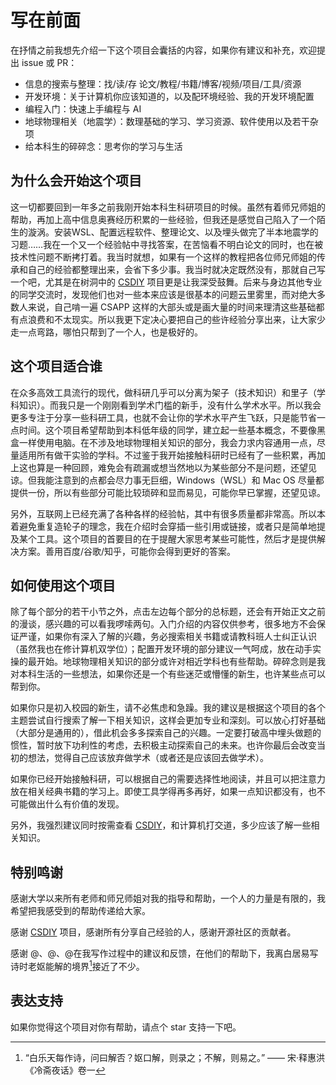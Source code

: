 # **写在前面**

在抒情之前我想先介绍一下这个项目会囊括的内容，如果你有建议和补充，欢迎提出 issue 或 PR：

- 信息的搜索与整理：找/读/存 论文/教程/书籍/博客/视频/项目/工具/资源
- 开发环境：关于计算机你应该知道的，以及配环境经验、我的开发环境配置
- 编程入门：快速上手编程与 AI
- 地球物理相关（地震学）：数理基础的学习、学习资源、软件使用以及若干杂项
- 给本科生的碎碎念：思考你的学习与生活

## **为什么会开始这个项目**

这一切都要回到一年多之前我刚开始本科生科研项目的时候。虽然有着师兄师姐的帮助，再加上高中信息奥赛经历积累的一些经验，但我还是感觉自己陷入了一个陌生的漩涡。安装WSL、配置远程软件、整理论文、以及埋头做完了半本地震学的习题……我在一个又一个经验帖中寻找答案，在苦恼看不明白论文的同时，也在被技术性问题不断拷打着。我当时就想，如果有一个这样的教程把各位师兄师姐的传承和自己的经验都整理出来，会省下多少事。我当时就决定既然没有，那就自己写一个吧，尤其是在树洞中的 [CSDIY](https://csdiy.wiki/) 项目更是让我深受鼓舞。后来与身边其他专业的同学交流时，发现他们也对一些本来应该是很基本的问题云里雾里，而对绝大多数人来说，自己啃一遍 CSAPP 这样的大部头或是画大量的时间来理清这些基础都有点浪费和不太现实。所以我更下定决心要把自己的些许经验分享出来，让大家少走一点弯路，哪怕只帮到了一个人，也是极好的。

## **这个项目适合谁**

在众多高效工具流行的现代，做科研几乎可以分离为架子（技术知识）和里子（学科知识）。而我只是一个刚刚看到学术门槛的新手，没有什么学术水平。所以我会更多专注于分享一些科研工具，也就不会让你的学术水平产生飞跃，只是能节省一点时间。这个项目希望帮助到本科低年级的同学，建立起一些基本概念，不要像黑盒一样使用电脑。在不涉及地球物理相关知识的部分，我会力求内容通用一点，尽量适用所有做干实验的学科。不过鉴于我开始接触科研时已经有了一些积累，再加上这也算是一种回顾，难免会有疏漏或想当然地以为某些部分不是问题，还望见谅。但我能注意到的点都会尽力事无巨细，Windows（WSL）和 Mac OS 尽量都提供一份，所以有些部分可能比较琐碎和显而易见，可能你早已掌握，还望见谅。

另外，互联网上已经充满了各种各样的经验帖，其中有很多质量都非常高。所以本着避免重复造轮子的理念，我在介绍时会穿插一些引用或链接，或者只是简单地提及某个工具。这个项目的首要目的在于提醒大家思考某些可能性，然后才是提供解决方案。善用百度/谷歌/知乎，可能你会得到更好的答案。

## **如何使用这个项目**

除了每个部分的若干小节之外，点击左边每个部分的总标题，还会有开始正文之前的漫谈，感兴趣的可以看我啰嗦两句。入门介绍的内容仅供参考，很多地方不会保证严谨，如果你有深入了解的兴趣，务必搜索相关书籍或请教科班人士纠正认识（虽然我也在修计算机双学位）；配置开发环境的部分建议一气呵成，放在动手实操的最开始。地球物理相关知识的部分或许对相近学科也有些帮助。碎碎念则是我对本科生活的一些想法，如果你还是一个有些迷茫或懵懂的新生，也许某些点可以帮到你。

如果你只是初入校园的新生，请不必焦虑和急躁。我的建议是根据这个项目的各个主题尝试自行搜索了解一下相关知识，这样会更加专业和深刻。可以放心打好基础（大部分是通用的），借此机会多多探索自己的兴趣。一定要打破高中埋头做题的惯性，暂时放下功利性的考虑，去积极主动探索自己的未来。也许你最后会改变当初的想法，觉得自己应该放弃做学术（或者还是应该回去做学术）。

如果你已经开始接触科研，可以根据自己的需要选择性地阅读，并且可以把注意力放在相关经典书籍的学习上。即使工具学得再多再好，如果一点知识都没有，也不可能做出什么有价值的发现。

另外，我强烈建议同时按需查看 [CSDIY](https://csdiy.wiki/)，和计算机打交道，多少应该了解一些相关知识。

## **特别鸣谢**

感谢大学以来所有老师和师兄师姐对我的指导和帮助，一个人的力量是有限的，我希望把我感受到的帮助传递给大家。

感谢 [CSDIY](https://csdiy.wiki/) 项目，感谢所有分享自己经验的人，感谢开源社区的贡献者。

感谢 @、@、@在我写作过程中的建议和反馈，在他们的帮助下，我离白居易写诗时老妪能解的境界[^1]接近了不少。

## **表达支持**

如果你觉得这个项目对你有帮助，请点个 star 支持一下吧。

[^1]: “白乐天每作诗，问曰解否？妪口解，则录之；不解，则易之。” —— 宋·释惠洪《冷斋夜话》卷一
